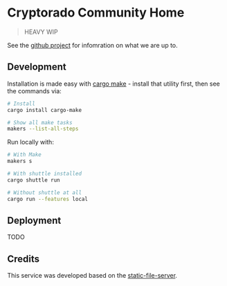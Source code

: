 # Cryptorado Community Home

> HEAVY WIP

See the [github project](https://github.com/orgs/Cryptorado-Community/projects/1) for infomration on what we are up to.

## Development

Installation is made easy with [cargo make](https://sagiegurari.github.io/cargo-make/) - install that utility first, then see the commands via:

```sh
# Install
cargo install cargo-make

# Show all make tasks
makers --list-all-steps
```

Run locally with:

```sh
# With Make
makers s

# With shuttle installed
cargo shuttle run

# Without shuttle at all
cargo run --features local
```

## Deployment

TODO

## Credits

This service was developed based on the [static-file-server](https://github.com/shuttle-hq/shuttle-examples/tree/main/axum/static-files).
